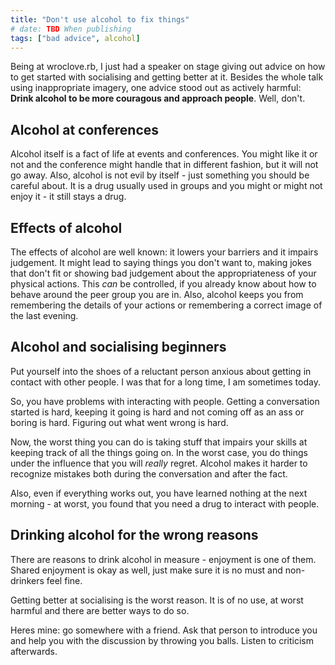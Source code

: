 ```yaml
---
title: "Don't use alcohol to fix things"
# date: TBD When publishing
tags: ["bad advice", alcohol]
---
```


Being at wroclove.rb, I just had a speaker on stage giving out advice on how
to get started with socialising and getting better at it. Besides the whole
talk using inappropriate imagery, one advice stood out as actively harmful:
**Drink alcohol to be more couragous and approach people**. Well,
don't.

## Alcohol at conferences

Alcohol itself is a fact of life at events and conferences. You might like it or
not and the conference might handle that in different fashion, but it will not
go away. Also, alcohol is not evil by itself - just something you should be
careful about. It is a drug usually used in groups and you might or might not
enjoy it - it still stays a drug.

## Effects of alcohol

The effects of alcohol are well known: it lowers your barriers and it impairs
judgement. It might lead to saying things you don't want to, making jokes that
don't fit or showing bad judgement about the appropriateness of your physical
actions. This _can_ be controlled, if you already know about how to behave
around the peer group you are in. Also, alcohol keeps you from remembering
the details of your actions or remembering a correct image of the last evening.


## Alcohol and socialising beginners

Put yourself into the shoes of a reluctant person anxious about getting
in contact with other people. I was that for a long time, I am sometimes today.

So, you have problems with interacting with people. Getting a conversation
started is hard, keeping it going is hard and not coming off as an ass or boring
is hard. Figuring out what went wrong is hard.

Now, the worst thing you can do is taking stuff that impairs your skills at
keeping track of all the things going on. In the worst case, you do things
under the influence that you will _really_ regret. Alcohol makes it harder to
recognize mistakes both during the conversation and after the fact.

Also, even if everything works out, you have learned nothing at the next morning -
at worst, you found that you need a drug to interact with people.

## Drinking alcohol for the wrong reasons

There are reasons to drink alcohol in measure - enjoyment is one of them. Shared
enjoyment is okay as well, just make sure it is no must and non-drinkers feel fine.

Getting better at socialising is the worst reason. It is of no use, at worst harmful
and there are better ways to do so.

Heres mine: go somewhere with a friend. Ask that person to introduce you and help
you with the discussion by throwing you balls. Listen to criticism afterwards.
